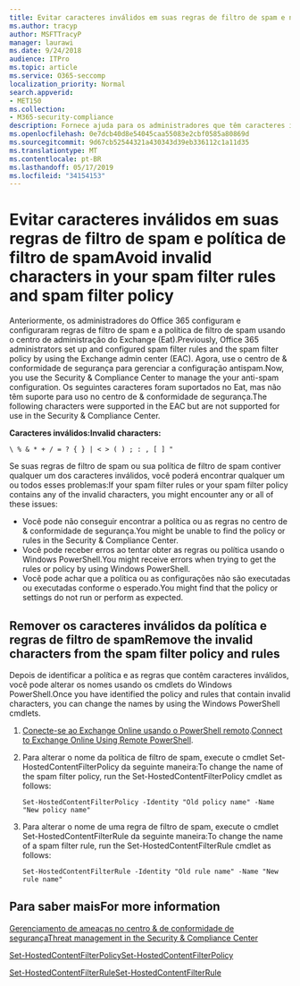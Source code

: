 ```yaml
---
title: Evitar caracteres inválidos em suas regras de filtro de spam e na política de filtro de spam
ms.author: tracyp
author: MSFTTracyP
manager: laurawi
ms.date: 9/24/2018
audience: ITPro
ms.topic: article
ms.service: O365-seccomp
localization_priority: Normal
search.appverid:
- MET150
ms.collection:
- M365-security-compliance
description: Fornece ajuda para os administradores que têm caracteres inválidos na configuração antispam e estão em problemas ao tentar usar o centro de conformidade &amp; de segurança.
ms.openlocfilehash: 0e7dcb40d8e54045caa55083e2cbf0585a80869d
ms.sourcegitcommit: 9d67cb52544321a430343d39eb336112c1a11d35
ms.translationtype: MT
ms.contentlocale: pt-BR
ms.lasthandoff: 05/17/2019
ms.locfileid: "34154153"
---
```

# <a name="avoid-invalid-characters-in-your-spam-filter-rules-and-spam-filter-policy"></a><span data-ttu-id="e2163-103">Evitar caracteres inválidos em suas regras de filtro de spam e política de filtro de spam</span><span class="sxs-lookup"><span data-stu-id="e2163-103">Avoid invalid characters in your spam filter rules and spam filter policy</span></span> 

<span data-ttu-id="e2163-104">Anteriormente, os administradores do Office 365 configuram e configuraram regras de filtro de spam e a política de filtro de spam usando o centro de administração do Exchange (Eat).</span><span class="sxs-lookup"><span data-stu-id="e2163-104">Previously, Office 365 administrators set up and configured spam filter rules and the spam filter policy by using the Exchange admin center (EAC).</span></span> <span data-ttu-id="e2163-105">Agora, use o centro de &amp; conformidade de segurança para gerenciar a configuração antispam.</span><span class="sxs-lookup"><span data-stu-id="e2163-105">Now, you use the Security &amp; Compliance Center to manage the your anti-spam configuration.</span></span> <span data-ttu-id="e2163-106">Os seguintes caracteres foram suportados no Eat, mas não têm suporte para uso no centro de &amp; conformidade de segurança.</span><span class="sxs-lookup"><span data-stu-id="e2163-106">The following characters were supported in the EAC but are not supported for use in the Security &amp; Compliance Center.</span></span>  

<span data-ttu-id="e2163-107">**Caracteres inválidos:**</span><span class="sxs-lookup"><span data-stu-id="e2163-107">**Invalid characters:**</span></span>
  
```\ % & * + / = ? { } | < > ( ) ; : , [ ] "```

<span data-ttu-id="e2163-108">Se suas regras de filtro de spam ou sua política de filtro de spam contiver qualquer um dos caracteres inválidos, você poderá encontrar qualquer um ou todos esses problemas:</span><span class="sxs-lookup"><span data-stu-id="e2163-108">If your spam filter rules or your spam filter policy contains any of the invalid characters, you might encounter any or all of these issues:</span></span>
- <span data-ttu-id="e2163-109">Você pode não conseguir encontrar a política ou as regras no centro de &amp; conformidade de segurança.</span><span class="sxs-lookup"><span data-stu-id="e2163-109">You might be unable to find the policy or rules in the Security &amp; Compliance Center.</span></span>
- <span data-ttu-id="e2163-110">Você pode receber erros ao tentar obter as regras ou política usando o Windows PowerShell.</span><span class="sxs-lookup"><span data-stu-id="e2163-110">You might receive errors when trying to get the rules or policy by using Windows PowerShell.</span></span>
- <span data-ttu-id="e2163-111">Você pode achar que a política ou as configurações não são executadas ou executadas conforme o esperado.</span><span class="sxs-lookup"><span data-stu-id="e2163-111">You might find that the policy or settings do not run or perform as expected.</span></span>

## <a name="remove-the-invalid-characters-from-the-spam-filter-policy-and-rules"></a><span data-ttu-id="e2163-112">Remover os caracteres inválidos da política e regras de filtro de spam</span><span class="sxs-lookup"><span data-stu-id="e2163-112">Remove the invalid characters from the spam filter policy and rules</span></span>

<span data-ttu-id="e2163-113">Depois de identificar a política e as regras que contêm caracteres inválidos, você pode alterar os nomes usando os cmdlets do Windows PowerShell.</span><span class="sxs-lookup"><span data-stu-id="e2163-113">Once you have identified the policy and rules that contain invalid characters, you can change the names by using the Windows PowerShell cmdlets.</span></span> 

1. <span data-ttu-id="e2163-114">[Conecte-se ao Exchange Online usando o PowerShell remoto](https://docs.microsoft.com/powershell/exchange/exchange-online/connect-to-exchange-online-powershell/connect-to-exchange-online-powershell?view=exchange-ps).</span><span class="sxs-lookup"><span data-stu-id="e2163-114">[Connect to Exchange Online Using Remote PowerShell](https://docs.microsoft.com/powershell/exchange/exchange-online/connect-to-exchange-online-powershell/connect-to-exchange-online-powershell?view=exchange-ps).</span></span>
    
2. <span data-ttu-id="e2163-115">Para alterar o nome da política de filtro de spam, execute o cmdlet Set-HostedContentFilterPolicy da seguinte maneira:</span><span class="sxs-lookup"><span data-stu-id="e2163-115">To change the name of the spam filter policy, run the Set-HostedContentFilterPolicy cmdlet as follows:</span></span>
    
    ```
    Set-HostedContentFilterPolicy -Identity "Old policy name" -Name "New policy name"
    ```  

3. <span data-ttu-id="e2163-116">Para alterar o nome de uma regra de filtro de spam, execute o cmdlet Set-HostedContentFilterRule da seguinte maneira:</span><span class="sxs-lookup"><span data-stu-id="e2163-116">To change the name of a spam filter rule, run the Set-HostedContentFilterRule cmdlet as follows:</span></span>
    
    ```
    Set-HostedContentFilterRule -Identity "Old rule name" -Name "New rule name"
    ```  

  
 ## <a name="for-more-information"></a><span data-ttu-id="e2163-117">Para saber mais</span><span class="sxs-lookup"><span data-stu-id="e2163-117">For more information</span></span>

[<span data-ttu-id="e2163-118">Gerenciamento de ameaças no centro &amp; de conformidade de segurança</span><span class="sxs-lookup"><span data-stu-id="e2163-118">Threat management in the Security &amp; Compliance Center</span></span>](threat-management.md)
  
[<span data-ttu-id="e2163-119">Set-HostedContentFilterPolicy</span><span class="sxs-lookup"><span data-stu-id="e2163-119">Set-HostedContentFilterPolicy</span></span>](https://docs.microsoft.com/powershell/module/exchange/antispam-antimalware/set-hostedcontentfilterpolicy?view=exchange-ps)

[<span data-ttu-id="e2163-120">Set-HostedContentFilterRule</span><span class="sxs-lookup"><span data-stu-id="e2163-120">Set-HostedContentFilterRule</span></span>](https://docs.microsoft.com/powershell/module/exchange/antispam-antimalware/set-hostedcontentfilterrule?view=exchange-ps)
